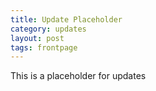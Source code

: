 ```yaml
---
title: Update Placeholder
category: updates
layout: post
tags: frontpage
---
```


This is a placeholder for updates